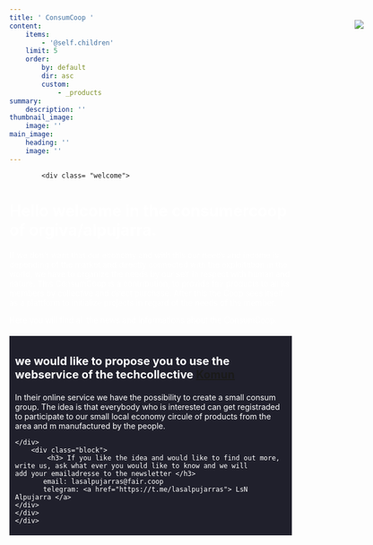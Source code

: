 ```yaml
---
title: ' ConsumCoop '
content:
    items:
        - '@self.children'
    limit: 5
    order:
        by: default
        dir: asc
        custom:
            - _products
summary:
    description: ''
thumbnail_image:
    image: ''
main_image:
    heading: ''
    image: ''
---
```


   <head>
   <style>
            body{    
                background-attachment: fixed;
                width: auto;
            }
            
            a{
            text-decoration: none;
            color: white;
            }
            a:hover{
            color:grey;
            }
            a:active{
            }
            a:visited{
            }
        .container{
                width : auto%;
                margin: auto;
            }
        .list{
            border: 1px #ccc solid;
            }
            .list ul{
               list-style: square;
            }    
        .welcome{
                border-radius: 15px;
                 background-color: #20202c;
                 padding: 5px 10px;
                margin: 20px 0;
                color: white;
            }
            .faircoin{
            float: right;
            width: 10%;
            position: absolute;
            right: 20px;
            top: 90px;
          
            }
            .block{
                background-color: #20202c;
                padding: 5px 10px;
                margin: 20px 0;
                color: white;
            }
            h1{
                color: white;
                text-alinge: centre;
            }
            h2{
                color: white;
            }
            h3{
                color: white;
                font-size: 20px;
            }
            p{
                color: white;
            }
            

</style>
</head>
 <div class="faircoin">
            <a href="https://fair-coin.org/"><img src="https://fair-coin.org/sites/default/files/inlineimg/weacceptfaircoin.png"> </a>
    </div> 
<div class= "body">
        
<div class= "container">

    	    <div class= "welcome">
<h1> Hello welcome in the consumercoop of orgiva/alpujarra. </h1>

If we don't want that our economy and with this our needs and income is depending of the market and directly connected with the exploitation in the world, we have to organize the needs by our self in respect with human and nature. This ConsumCoop is a contribution, to provide fair products to all its members by collective and direct purchase. After this the Coop sees itself as a plattform to initialize projects in regard of the needs of the member.

Here you will find all the news and informations about the ConsumCoop.
        </div> 
    <div class="block">
    	<h3> we would like to propose you to use the webservice of the techcollective <a href="https://bazar.komun.org/en/">  					Komun </a> </h3>
    	In their online service we have the possibility to create a small consum group. The idea is that everybody who is 					interested can get registraded to participate to our small local economy circule of products from the area and m				manufactured by the people.
          
    </div>        
        <div class="block">
       		<h3> If you like the idea and would like to find out more, write us, ask what ever you would like to know and we will 				add your emailadresse to the newsletter </h3>
           email: lasalpujarras@fair.coop
           telegram: <a href="https://t.me/lasalpujarras"> LsN Alpujarra </a>
    </div>
    </div> 
    </div>



